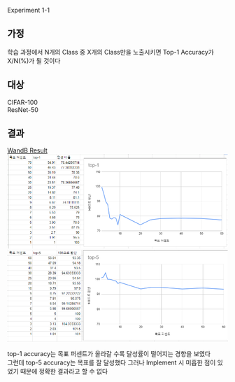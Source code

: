  Experiment 1-1
## 가정
학습 과정에서 N개의 Class 중 X개의 Class만을 노출시키면 Top-1 Accuracy가 X/N(%)가 될 것이다

## 대상
CIFAR-100  
ResNet-50

## 결과
[WandB Result](https://wandb.ai/oso0310/experiment1-2/reports/Experiment-1-1--Vmlldzo1MDA2MzIz)
![image](https://github.com/Chihiro0623/ContinualLearning/blob/main/Experiments/experiment1/experiment1-1/top-1.png)  
![image](https://github.com/Chihiro0623/ContinualLearning/blob/main/Experiments/experiment1/experiment1-1/top-5.png)  

top-1 accuracy는 목표 퍼센트가 올라갈 수록 달성률이 떨어지는 경향을 보였다  
그런데 top-5 accuracy는 목표를 잘 달성했다
그러나 Implement 시 미흡한 점이 있었기 때문에 정확한 결과라고 할 수 없다  
